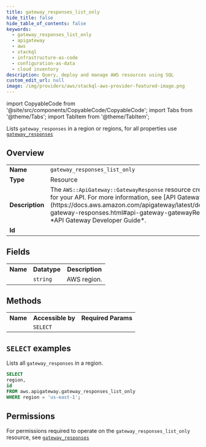 ```yaml
---
title: gateway_responses_list_only
hide_title: false
hide_table_of_contents: false
keywords:
  - gateway_responses_list_only
  - apigateway
  - aws
  - stackql
  - infrastructure-as-code
  - configuration-as-data
  - cloud inventory
description: Query, deploy and manage AWS resources using SQL
custom_edit_url: null
image: /img/providers/aws/stackql-aws-provider-featured-image.png
---
```


import CopyableCode from '@site/src/components/CopyableCode/CopyableCode';
import Tabs from '@theme/Tabs';
import TabItem from '@theme/TabItem';

Lists <code>gateway_responses</code> in a region or regions, for all properties use <a href="/providers/aws/serviceName/gateway_responses/"><code>gateway_responses</code></a>

## Overview
<table><tbody>
<tr><td><b>Name</b></td><td><code>gateway_responses_list_only</code></td></tr>
<tr><td><b>Type</b></td><td>Resource</td></tr>
<tr><td><b>Description</b></td><td>The <code>AWS::ApiGateway::GatewayResponse</code> resource creates a gateway response for your API. For more information, see &#91;API Gateway Responses&#93;(https://docs.aws.amazon.com/apigateway/latest/developerguide/customize-gateway-responses.html#api-gateway-gatewayResponse-definition) in the *API Gateway Developer Guide*.</td></tr>
<tr><td><b>Id</b></td><td><CopyableCode code="aws.apigateway.gateway_responses_list_only" /></td></tr>
</tbody></table>

## Fields
<table><tbody><tr><th>Name</th><th>Datatype</th><th>Description</th></tr><tr><td><CopyableCode code="region" /></td><td><code>string</code></td><td>AWS region.</td></tr>
</tbody></table>

## Methods

<table><tbody>
  <tr>
    <th>Name</th>
    <th>Accessible by</th>
    <th>Required Params</th>
  </tr>
  <tr>
    <td><CopyableCode code="list_resources" /></td>
    <td><code>SELECT</code></td>
    <td><CopyableCode code="region" /></td>
  </tr>
</tbody></table>

## `SELECT` examples
Lists all <code>gateway_responses</code> in a region.
```sql
SELECT
region,
id
FROM aws.apigateway.gateway_responses_list_only
WHERE region = 'us-east-1';
```


## Permissions

For permissions required to operate on the <code>gateway_responses_list_only</code> resource, see <a href="/providers/aws/apigateway/gateway_responses/#permissions"><code>gateway_responses</code></a>


